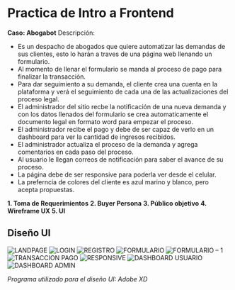 # Practica de Intro a Frontend

**Caso: Abogabot**
Descripción: 
- Es un despacho de abogados que quiere automatizar las demandas de sus clientes, esto lo harán a traves de una página web llenando un formulario.
- Al momento de llenar el formulario se manda al proceso de pago para finalizar la transacción.
- Para dar seguimiento a su demanda, el cliente crea una cuenta en la plataforma y verá el seguimiento de cada una de las actualizaciones del proceso legal.
- El administrador del sitio recbe la notificación de una nueva demanda y con los datos llenados del formulario se crea automaticamente el documento  legal en formato word para empezar el proceso.
- El administrador recibe el pago y debe de ser capaz de verlo en un dashboard para ver la cantidad de ingresos recibidos.
- El administrador actualiza el proceso de la demanda y agrega comentarios en cada paso del proceso.
- Al usuario le llegan correos de notificación para saber el avance de su proceso.
- La página debe de ser responsive para poderla ver desde el celular.
- La preferncia de colores del cliente es azul marino y blanco, pero acepta propuestas.


**1. Toma de Requerimientos**
**2. Buyer Persona**
**3. Público objetivo**
**4. Wireframe UX**
**5. UI**

## Diseño UI

![LANDPAGE](https://user-images.githubusercontent.com/95881769/156851936-d1fb417c-ed21-4c45-8721-cb9b17582975.png)
![LOGIN](https://user-images.githubusercontent.com/95881769/156851963-b9fa3dcd-77fd-410a-96b2-2c17ecb09e02.png)
![REGISTRO](https://user-images.githubusercontent.com/95881769/156851971-b2a168e1-960d-429f-81aa-4dea99af3c50.png)
![FORMULARIO](https://user-images.githubusercontent.com/95881769/156852026-eb77ae1c-a58f-4ab0-bc30-36695388b478.png)
![FORMULARIO – 1](https://user-images.githubusercontent.com/95881769/156852039-dee81bb8-bf2c-4e45-b3e0-a8eb6369e675.png)
![TRANSACCION PAGO](https://user-images.githubusercontent.com/95881769/156852049-2b2d4ea6-6e67-474c-92fc-1421fc1ea292.png)
![RESPONSIVE](https://user-images.githubusercontent.com/95881769/156852085-7fb354d4-da4d-437f-b1dc-5f830e3bfddc.png)
![DASHBOARD USUARIO](https://user-images.githubusercontent.com/95881769/156852074-55f931d1-40c6-4756-a17f-10424ba5be20.png)
![DASHBOARD ADMIN](https://user-images.githubusercontent.com/95881769/156852079-9d878e8c-9361-4a9a-8bbd-377882c2a844.png)

*Programa utilizado para el diseño UI: Adobe XD*
